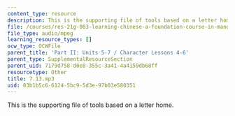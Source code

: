 ```yaml
---
content_type: resource
description: This is the supporting file of tools based on a letter home.
file: /courses/res-21g-003-learning-chinese-a-foundation-course-in-mandarin-spring-2011/83b1b5c661245bc95d3e97b03e580351_7.13.mp3
file_type: audio/mpeg
learning_resource_types: []
ocw_type: OCWFile
parent_title: 'Part II: Units 5-7 / Character Lessons 4-6'
parent_type: SupplementalResourceSection
parent_uid: 7179d758-d0e8-355c-3a41-4a4159db68ff
resourcetype: Other
title: 7.13.mp3
uid: 83b1b5c6-6124-5bc9-5d3e-97b03e580351
---
```

This is the supporting file of tools based on a letter home.

